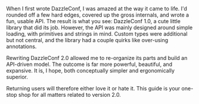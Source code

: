 
When I first wrote DazzleConf, I was amazed at the way it came to life. I'd rounded off a few hard edges, covered up the gross internals, and wrote a fun, usable API. The result is what you see: DazzleConf 1.0, a cute little library that did its job. However, the API was mainly designed around simple loading, with primitives and strings in mind. Custom types were additional but not central, and the library had a couple quirks like over-using annotations.

Rewriting DazzleConf 2.0 allowed me to re-organize its parts and build an API-driven model. The outcome is far more powerful, beautiful, and expansive. It is, I hope, both conceptually simpler and ergonomically superior.

Returning users will therefore either love it or hate it. This guide is your one-stop shop for all matters related to version 2.0.
